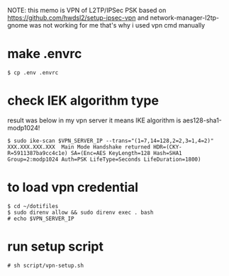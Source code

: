 NOTE: this memo is VPN of L2TP/IPSec PSK
based on https://github.com/hwdsl2/setup-ipsec-vpn
and network-manager-l2tp-gnome was not working for me that's why i used vpn cmd manually

# make .envrc

```
$ cp .env .envrc
```

# check IEK algorithm type

result was below in my vpn server
it means IKE algorithm is aes128-sha1-modp1024!

```
$ sudo ike-scan $VPN_SERVER_IP --trans="(1=7,14=128,2=2,3=1,4=2)"
XXX.XXX.XXX.XXX  Main Mode Handshake returned HDR=(CKY-R=5911387ba9cc4c1e) SA=(Enc=AES KeyLength=128 Hash=SHA1 Group=2:modp1024 Auth=PSK LifeType=Seconds LifeDuration=1800)
```

# to load vpn credential 

```
$ cd ~/dotifiles
$ sudo direnv allow && sudo direnv exec . bash 
# echo $VPN_SERVER_IP
```

# run setup script

```
# sh script/vpn-setup.sh
```
